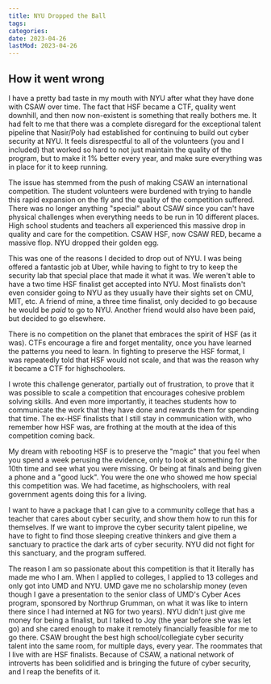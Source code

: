 ```yaml
---
title: NYU Dropped the Ball
tags: 
categories: 
date: 2023-04-26
lastMod: 2023-04-26
---
```

## How it went wrong

I have a pretty bad taste in my mouth with NYU after what they have done with CSAW over time. The fact that HSF became a CTF, quality went downhill, and then now non-existent is something that really bothers me. It had felt to me that there was a complete disregard for the exceptional talent pipeline that Nasir/Poly had established for continuing to build out cyber security at NYU. It feels disrespectful to all of the volunteers (you and I included) that worked so hard to not just maintain the quality of the program, but to make it 1% better every year, and make sure everything was in place for it to keep running.

The issue has stemmed from the push of making CSAW an international competition. The student volunteers were burdened with trying to handle this rapid expansion on the fly and the quality of the competition suffered. There was no longer anything "special" about CSAW since you can't have physical challenges when everything needs to be run in 10 different places. High school students and teachers all experienced this massive drop in quality and care for the competition. CSAW HSF, now CSAW RED, became a massive flop. NYU dropped their golden egg.

This was one of the reasons I decided to drop out of NYU. I was being offered a fantastic job at Uber, while having to fight to try to keep the security lab that special place that made it what it was. We weren't able to have a two time HSF finalist get accepted into NYU. Most finalists don't even consider going to NYU as they usually have their sights set on CMU, MIT, etc. A friend of mine, a three time finalist, only decided to go because he would be *paid* to go to NYU. Another friend would also have been paid, but decided to go elsewhere.

There is no competition on the planet that embraces the spirit of HSF (as it was). CTFs encourage a fire and forget mentality, once you have learned the patterns you need to learn. In fighting to preserve the HSF format, I was repeatedly told that HSF would not scale, and that was the reason why it became a CTF for highschoolers.

I wrote this challenge generator, partially out of frustration, to prove that it was possible to scale a competition that encourages cohesive problem solving skills. And even more importantly, it teaches students how to communicate the work that they have done and rewards them for spending that time. The ex-HSF finalists that I still stay in communication with, who remember how HSF was, are frothing at the mouth at the idea of this competition coming back.

My dream with rebooting HSF is to preserve the "magic" that you feel when you spend a week perusing the evidence, only to look at something for the 10th time and see what you were missing. Or being at finals and being given a phone and a "good luck". You were the one who showed me how special this competition was. We had facetime, as highschoolers, with real government agents doing this for a living.

I want to have a package that I can give to a community college that has a teacher that cares about cyber security, and show them how to run this for themselves. If we want to improve the cyber security talent pipeline, we have to fight to find those sleeping creative thinkers and give them a sanctuary to practice the dark arts of cyber security. NYU did not fight for this sanctuary, and the program suffered.

The reason I am so passionate about this competition is that it literally has made me who I am. When I applied to colleges, I applied to 13 colleges and only got into UMD and NYU. UMD gave me no scholarship money (even though I gave a presentation to the senior class of UMD's Cyber Aces program, sponsored by Northrup Grumman, on what it was like to intern there since I had interned at NG for two years). NYU didn't just give me money for being a finalist, but I talked to Joy (the year before she was let go) and she cared enough to make it remotely financially feasible for me to go there. CSAW brought the best high school/collegiate cyber security talent into the same room, for multiple days, every year. The roommates that I live with are HSF finalists. Because of CSAW, a national network of introverts has been solidified and is bringing the future of cyber security, and I reap the benefits of it.